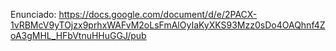 Enunciado: https://docs.google.com/document/d/e/2PACX-1vRBMcV9yTOjzx9prhxWAFvM2oLsFmAlOyIaKyXKS93Mzz0sDo4OAQhnf4ZoA3gMHL_HFbVtnuHHuGGJ/pub
